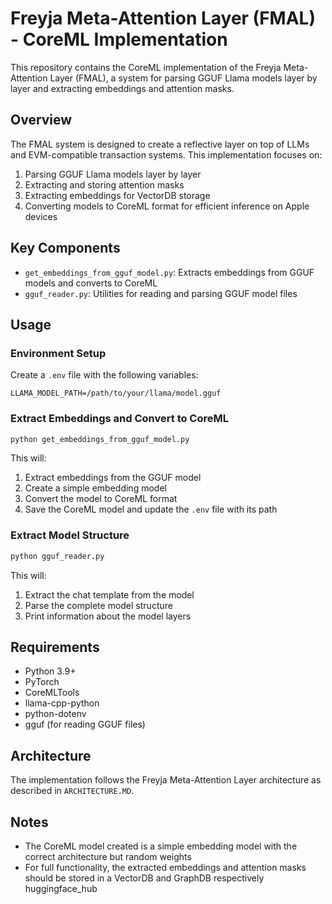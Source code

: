 # Freyja Meta-Attention Layer (FMAL) - CoreML Implementation

This repository contains the CoreML implementation of the Freyja Meta-Attention Layer (FMAL), a system for parsing GGUF Llama models layer by layer and extracting embeddings and attention masks.

## Overview

The FMAL system is designed to create a reflective layer on top of LLMs and EVM-compatible transaction systems. This implementation focuses on:

1. Parsing GGUF Llama models layer by layer
2. Extracting and storing attention masks
3. Extracting embeddings for VectorDB storage
4. Converting models to CoreML format for efficient inference on Apple devices

## Key Components

- `get_embeddings_from_gguf_model.py`: Extracts embeddings from GGUF models and converts to CoreML
- `gguf_reader.py`: Utilities for reading and parsing GGUF model files

## Usage

### Environment Setup

Create a `.env` file with the following variables:

```
LLAMA_MODEL_PATH=/path/to/your/llama/model.gguf
```

### Extract Embeddings and Convert to CoreML

```bash
python get_embeddings_from_gguf_model.py
```

This will:
1. Extract embeddings from the GGUF model
2. Create a simple embedding model
3. Convert the model to CoreML format
4. Save the CoreML model and update the `.env` file with its path

### Extract Model Structure

```bash
python gguf_reader.py
```

This will:
1. Extract the chat template from the model
2. Parse the complete model structure
3. Print information about the model layers

## Requirements

- Python 3.9+
- PyTorch
- CoreMLTools
- llama-cpp-python
- python-dotenv
- gguf (for reading GGUF files)

## Architecture

The implementation follows the Freyja Meta-Attention Layer architecture as described in `ARCHITECTURE.MD`.

## Notes

- The CoreML model created is a simple embedding model with the correct architecture but random weights
- For full functionality, the extracted embeddings and attention masks should be stored in a VectorDB and GraphDB respectively
huggingface_hub

